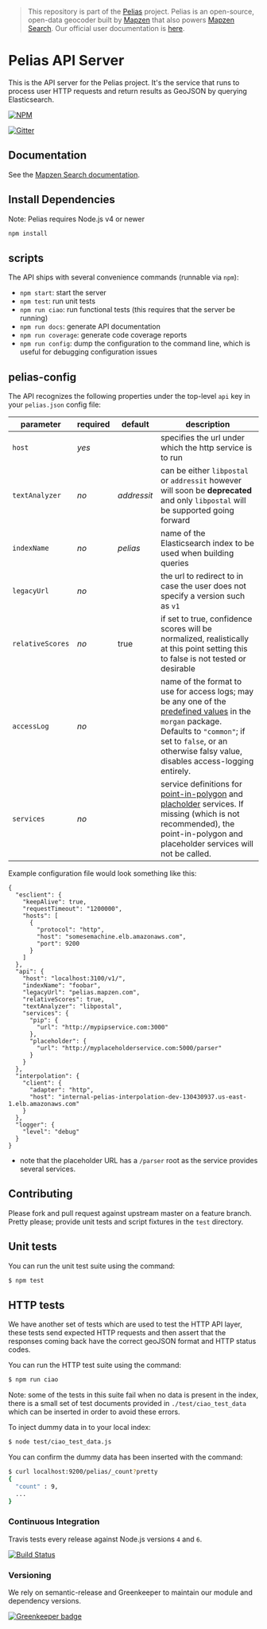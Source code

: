 >This repository is part of the [Pelias](https://github.com/pelias/pelias)
>project. Pelias is an open-source, open-data geocoder built by
>[Mapzen](https://www.mapzen.com/) that also powers [Mapzen Search](https://mapzen.com/projects/search). Our
>official user documentation is [here](https://mapzen.com/documentation/search/).

# Pelias API Server

This is the API server for the Pelias project. It's the service that runs to process user HTTP requests and return results as GeoJSON by querying Elasticsearch.

[![NPM](https://nodei.co/npm/pelias-api.png?downloads=true&stars=true)](https://nodei.co/npm/pelias-api)

[![Gitter](https://badges.gitter.im/Join%20Chat.svg)](https://gitter.im/pelias/api?utm_source=badge&utm_medium=badge&utm_campaign=pr-badge&utm_content=badge)

## Documentation

See the [Mapzen Search documentation](https://mapzen.com/documentation/search/).

## Install Dependencies

Note: Pelias requires Node.js v4 or newer

```bash
npm install
```

## scripts

The API ships with several convenience commands (runnable via `npm`):

  * `npm start`: start the server
  * `npm test`: run unit tests
  * `npm run ciao`: run functional tests (this requires that the server be running)
  * `npm run docs`: generate API documentation
  * `npm run coverage`: generate code coverage reports
  * `npm run config`: dump the configuration to the command line, which is useful for debugging configuration issues

## pelias-config
The API recognizes the following properties under the top-level `api` key in your `pelias.json` config file:

|parameter|required|default|description|
|---|---|---|---|
|`host`|*yes*||specifies the url under which the http service is to run|
|`textAnalyzer`|*no*|*addressit*|can be either `libpostal` or `addressit` however will soon be **deprecated** and only `libpostal` will be supported going forward|
|`indexName`|*no*|*pelias*|name of the Elasticsearch index to be used when building queries|
|`legacyUrl`|*no*||the url to redirect to in case the user does not specify a version such as `v1`
|`relativeScores`|*no*|true|if set to true, confidence scores will be normalized, realistically at this point setting this to false is not tested or desirable
|`accessLog`|*no*||name of the format to use for access logs; may be any one of the [predefined values](https://github.com/expressjs/morgan#predefined-formats) in the `morgan` package. Defaults to `"common"`; if set to `false`, or an otherwise falsy value, disables access-logging entirely.|
|`services`|*no*||service definitions for [point-in-polygon](https://github.com/pelias/pip-service) and [placholder](https://github.com/pelias/placeholder) services.  If missing (which is not recommended), the point-in-polygon and placeholder services will not be called.|

Example configuration file would look something like this:

```
{
  "esclient": {
    "keepAlive": true,
    "requestTimeout": "1200000",
    "hosts": [
      {
        "protocol": "http",
        "host": "somesemachine.elb.amazonaws.com",
        "port": 9200
      }
    ]
  },
  "api": {
    "host": "localhost:3100/v1/",
    "indexName": "foobar",  
    "legacyUrl": "pelias.mapzen.com",
    "relativeScores": true,
    "textAnalyzer": "libpostal",
    "services": {
      "pip": {
        "url": "http://mypipservice.com:3000"
      },
      "placeholder": {
        "url": "http://myplaceholderservice.com:5000/parser"
      }
    }
  },
  "interpolation": {
    "client": {
      "adapter": "http",
      "host": "internal-pelias-interpolation-dev-130430937.us-east-1.elb.amazonaws.com"
    }
  },
  "logger": {
    "level": "debug"
  }
}
```

* note that the placeholder URL has a `/parser` root as the service provides several services.

## Contributing

Please fork and pull request against upstream master on a feature branch. Pretty please; provide unit tests and script
fixtures in the `test` directory.

## Unit tests

You can run the unit test suite using the command:

```bash
$ npm test
```

## HTTP tests

We have another set of tests which are used to test the HTTP API layer, these tests send expected HTTP requests and then
assert that the responses coming back have the correct geoJSON format and HTTP status codes.

You can run the HTTP test suite using the command:

```bash
$ npm run ciao
```

Note: some of the tests in this suite fail when no data is present in the index, there is a small set of test documents
provided in `./test/ciao_test_data` which can be inserted in order to avoid these errors.

To inject dummy data in to your local index:

```bash
$ node test/ciao_test_data.js
```

You can confirm the dummy data has been inserted with the command:

```bash
$ curl localhost:9200/pelias/_count?pretty
{
  "count" : 9,
  ...
}
```

### Continuous Integration

Travis tests every release against Node.js versions `4` and `6`.

[![Build Status](https://travis-ci.org/pelias/api.png?branch=master)](https://travis-ci.org/pelias/api)


### Versioning

We rely on semantic-release and Greenkeeper to maintain our module and dependency versions.

[![Greenkeeper badge](https://badges.greenkeeper.io/pelias/api.svg)](https://greenkeeper.io/)
